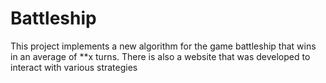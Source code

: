 # Battleship
This project implements a new algorithm for the game battleship that wins in an average of **x turns. There is also a website that was developed to interact with various strategies
